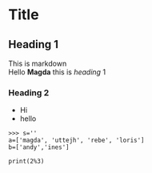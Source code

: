 # Title
## Heading 1
This is markdown <br>
Hello <b>Magda</b> this is <i>heading</i> 1

### Heading 2

- Hi
- hello

```
>>> s=''
a=['magda', 'uttejh', 'rebe', 'loris']
b=['andy','ines']

print(2%3)

```